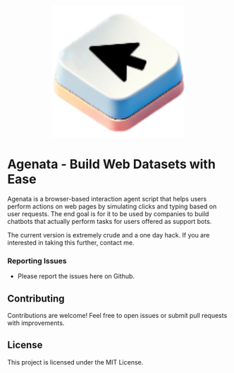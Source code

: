 <p align="center">
  <img src="https://github.com/omkaark/agenata/blob/main/images/icon128.png?raw=true" height="300" alt="Agenata Icon" />
</p>

# Agenata - Build Web Datasets with Ease

Agenata is a browser-based interaction agent script that helps users perform actions on web pages by simulating clicks and typing based on user requests. The end goal is for it to be used by companies to build chatbots that actually perform tasks for users offered as support bots.

The current version is extremely crude and a one day hack. If you are interested in taking this further, contact me.

### Reporting Issues

- Please report the issues here on Github. 

## Contributing

Contributions are welcome! Feel free to open issues or submit pull requests with improvements.

## License

This project is licensed under the MIT License.
